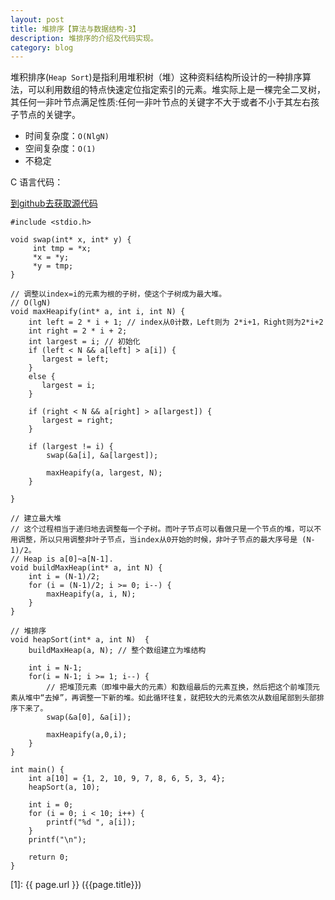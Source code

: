 ```yaml
---
layout: post
title: 堆排序【算法与数据结构-3】
description: 堆排序的介绍及代码实现。
category: blog
---
```


堆积排序(`Heap Sort`)是指利用堆积树（堆）这种资料结构所设计的一种排序算法，可以利用数组的特点快速定位指定索引的元素。堆实际上是一棵完全二叉树，其任何一非叶节点满足性质:任何一非叶节点的关键字不大于或者不小于其左右孩子节点的关键字。

- 时间复杂度：`O(NlgN)`
- 空间复杂度：`O(1)`
- 不稳定

C 语言代码：

[到github去获取源代码](https://github.com/samirchen/algorithms/blob/master/sort/heapSort.c)

	#include <stdio.h>
	 
	void swap(int* x, int* y) {
	     int tmp = *x;
	     *x = *y;
	     *y = tmp;
	}
	 
	// 调整以index=i的元素为根的子树，使这个子树成为最大堆。
	// O(lgN)
	void maxHeapify(int* a, int i, int N) {
	    int left = 2 * i + 1; // index从0计数，Left则为 2*i+1，Right则为2*i+2
	    int right = 2 * i + 2;
	    int largest = i; // 初始化
	    if (left < N && a[left] > a[i]) {
	       largest = left;
	    }
	    else {
	       largest = i;
	    }
	 
	    if (right < N && a[right] > a[largest]) {
	       largest = right;
	    }
	 
	    if (largest != i) {
	        swap(&a[i], &a[largest]);
	 
	        maxHeapify(a, largest, N);
	    }
	   
	}
	 
	// 建立最大堆
	// 这个过程相当于递归地去调整每一个子树。而叶子节点可以看做只是一个节点的堆，可以不用调整，所以只用调整非叶子节点，当index从0开始的时候，非叶子节点的最大序号是 (N-1)/2。
	// Heap is a[0]~a[N-1].
	void buildMaxHeap(int* a, int N) {
	    int i = (N-1)/2;
	    for (i = (N-1)/2; i >= 0; i--) {  
	        maxHeapify(a, i, N);
	    }
	}
	 
	// 堆排序
	void heapSort(int* a, int N)  { 
	    buildMaxHeap(a, N); // 整个数组建立为堆结构
	  
	    int i = N-1;
	    for(i = N-1; i >= 1; i--) {    
	        // 把堆顶元素（即堆中最大的元素）和数组最后的元素互换，然后把这个前堆顶元素从堆中“去掉”，再调整一下新的堆。如此循环往复，就把较大的元素依次从数组尾部到头部排序下来了。
	        swap(&a[0], &a[i]);
	  
	        maxHeapify(a,0,i); 
	    }    
	} 
	 
	int main() {
	    int a[10] = {1, 2, 10, 9, 7, 8, 6, 5, 3, 4};
	    heapSort(a, 10);
	 
	    int i = 0;
	    for (i = 0; i < 10; i++) {
	        printf("%d ", a[i]);
	    }
	    printf("\n");
	 
	    return 0;
	}


[SamirChen]: http://www.samirchen.com "SamirChen"
[1]: {{ page.url }} ({{page.title}})